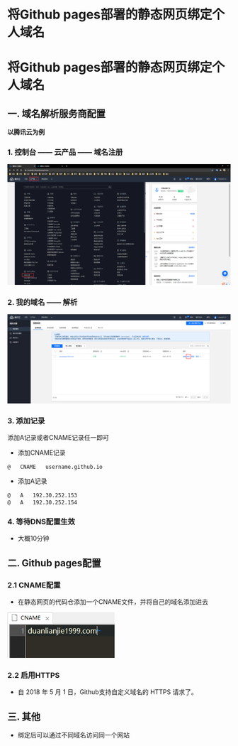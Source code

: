 # 将Github pages部署的静态网页绑定个人域名


# 将Github pages部署的静态网页绑定个人域名

## 一. 域名解析服务商配置

**以腾讯云为例**

### 1. 控制台 —— 云产品 —— 域名注册

![image-20200730224738474](images/image-20200730224738474.png)

### 2. 我的域名 —— 解析

![image-20200730224821428](images/image-20200730224821428.png)

### 3. 添加记录

添加A记录或者CNAME记录任一即可

- 添加CNAME记录

```
@   CNAME   username.github.io
```

- 添加A记录

```
@   A   192.30.252.153
@   A   192.30.252.154
```

### 4. 等待DNS配置生效

- 大概10分钟



## 二. Github pages配置

### 2.1 CNAME配置

- 在静态网页的代码仓添加一个CNAME文件，并将自己的域名添加进去

![image-20200730223822712](images/image-20200730223822712.png)

### 2.2 启用HTTPS

- 自 2018 年 5 月 1 日，Github支持自定义域名的 HTTPS 请求了。

  

## 三. 其他

- 绑定后可以通过不同域名访问同一个网站
